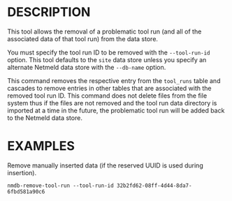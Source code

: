 DESCRIPTION
===========

This tool allows the removal of a problematic tool run (and all of the
associated data of that tool run) from the data store.

You must specify the tool run ID to be removed with the `--tool-run-id` option.
This tool defaults to the `site` data store unless you specify an alternate
Netmeld data store with the `--db-name` option.

This command removes the respective entry from the `tool_runs` table
and cascades to remove entries in other tables that are associated
with the removed tool run ID.  This command does not delete files from the
file system thus if the files are not removed and the tool run data directory
is imported at a time in the future, the problematic tool run will be added
back to the Netmeld data store.

EXAMPLES
========

Remove manually inserted data (if the reserved UUID is used during insertion).
```
nmdb-remove-tool-run --tool-run-id 32b2fd62-08ff-4d44-8da7-6fbd581a90c6
```
